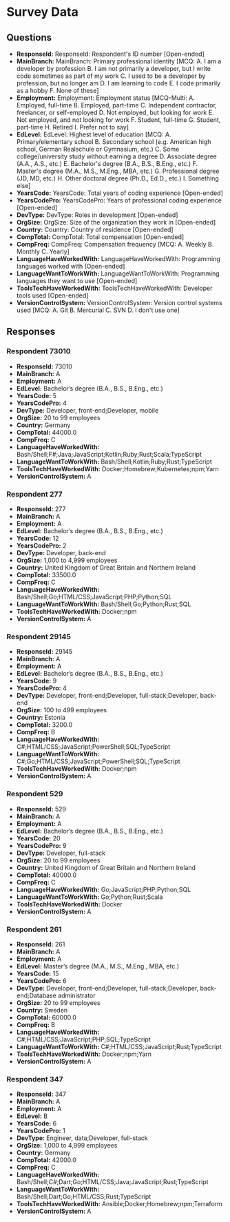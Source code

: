 # Survey Data

## Questions

- **ResponseId:** ResponseId: Respondent's ID number [Open-ended]
- **MainBranch:** MainBranch: Primary professional identity [MCQ: A. I am a developer by profession B. I am not primarily a developer, but I write code sometimes as part of my work C. I used to be a developer by profession, but no longer am D. I am learning to code E. I code primarily as a hobby F. None of these]
- **Employment:** Employment: Employment status [MCQ-Multi: A. Employed, full-time B. Employed, part-time C. Independent contractor, freelancer, or self-employed D. Not employed, but looking for work E. Not employed, and not looking for work F. Student, full-time G. Student, part-time H. Retired I. Prefer not to say]
- **EdLevel:** EdLevel: Highest level of education [MCQ: A. Primary/elementary school B. Secondary school (e.g. American high school, German Realschule or Gymnasium, etc.) C. Some college/university study without earning a degree D. Associate degree (A.A., A.S., etc.) E. Bachelor's degree (B.A., B.S., B.Eng., etc.) F. Master's degree (M.A., M.S., M.Eng., MBA, etc.) G. Professional degree (JD, MD, etc.) H. Other doctoral degree (Ph.D., Ed.D., etc.) I. Something else]
- **YearsCode:** YearsCode: Total years of coding experience [Open-ended]
- **YearsCodePro:** YearsCodePro: Years of professional coding experience [Open-ended]
- **DevType:** DevType: Roles in development [Open-ended]
- **OrgSize:** OrgSize: Size of the organization they work in [Open-ended]
- **Country:** Country: Country of residence [Open-ended]
- **CompTotal:** CompTotal: Total compensation [Open-ended]
- **CompFreq:** CompFreq: Compensation frequency [MCQ: A. Weekly B. Monthly C. Yearly]
- **LanguageHaveWorkedWith:** LanguageHaveWorkedWith: Programming languages worked with [Open-ended]
- **LanguageWantToWorkWith:** LanguageWantToWorkWith: Programming languages they want to use [Open-ended]
- **ToolsTechHaveWorkedWith:** ToolsTechHaveWorkedWith: Developer tools used [Open-ended]
- **VersionControlSystem:** VersionControlSystem: Version control systems used [MCQ: A. Git B. Mercurial C. SVN D. I don't use one]

## Responses

### Respondent 73010

- **ResponseId:** 73010
- **MainBranch:** A
- **Employment:** A
- **EdLevel:** Bachelor’s degree (B.A., B.S., B.Eng., etc.)
- **YearsCode:** 5
- **YearsCodePro:** 4
- **DevType:** Developer, front-end;Developer, mobile
- **OrgSize:** 20 to 99 employees
- **Country:** Germany
- **CompTotal:** 44000.0
- **CompFreq:** C
- **LanguageHaveWorkedWith:** Bash/Shell;F#;Java;JavaScript;Kotlin;Ruby;Rust;Scala;TypeScript
- **LanguageWantToWorkWith:** Bash/Shell;Kotlin;Ruby;Rust;TypeScript
- **ToolsTechHaveWorkedWith:** Docker;Homebrew;Kubernetes;npm;Yarn
- **VersionControlSystem:** A

### Respondent 277

- **ResponseId:** 277
- **MainBranch:** A
- **Employment:** A
- **EdLevel:** Bachelor’s degree (B.A., B.S., B.Eng., etc.)
- **YearsCode:** 12
- **YearsCodePro:** 2
- **DevType:** Developer, back-end
- **OrgSize:** 1,000 to 4,999 employees
- **Country:** United Kingdom of Great Britain and Northern Ireland
- **CompTotal:** 33500.0
- **CompFreq:** C
- **LanguageHaveWorkedWith:** Bash/Shell;Go;HTML/CSS;JavaScript;PHP;Python;SQL
- **LanguageWantToWorkWith:** Bash/Shell;Go;Python;Rust;SQL
- **ToolsTechHaveWorkedWith:** Docker;npm
- **VersionControlSystem:** A

### Respondent 29145

- **ResponseId:** 29145
- **MainBranch:** A
- **Employment:** A
- **EdLevel:** Bachelor’s degree (B.A., B.S., B.Eng., etc.)
- **YearsCode:** 9
- **YearsCodePro:** 4
- **DevType:** Developer, front-end;Developer, full-stack;Developer, back-end
- **OrgSize:** 100 to 499 employees
- **Country:** Estonia
- **CompTotal:** 3200.0
- **CompFreq:** B
- **LanguageHaveWorkedWith:** C#;HTML/CSS;JavaScript;PowerShell;SQL;TypeScript
- **LanguageWantToWorkWith:** C#;Go;HTML/CSS;JavaScript;PowerShell;SQL;TypeScript
- **ToolsTechHaveWorkedWith:** Docker;npm
- **VersionControlSystem:** A

### Respondent 529

- **ResponseId:** 529
- **MainBranch:** A
- **Employment:** A
- **EdLevel:** Bachelor’s degree (B.A., B.S., B.Eng., etc.)
- **YearsCode:** 20
- **YearsCodePro:** 9
- **DevType:** Developer, full-stack
- **OrgSize:** 20 to 99 employees
- **Country:** United Kingdom of Great Britain and Northern Ireland
- **CompTotal:** 40000.0
- **CompFreq:** C
- **LanguageHaveWorkedWith:** Go;JavaScript;PHP;Python;SQL
- **LanguageWantToWorkWith:** Go;Python;Rust;Scala
- **ToolsTechHaveWorkedWith:** Docker
- **VersionControlSystem:** A

### Respondent 261

- **ResponseId:** 261
- **MainBranch:** A
- **Employment:** A
- **EdLevel:** Master’s degree (M.A., M.S., M.Eng., MBA, etc.)
- **YearsCode:** 15
- **YearsCodePro:** 6
- **DevType:** Developer, front-end;Developer, full-stack;Developer, back-end;Database administrator
- **OrgSize:** 20 to 99 employees
- **Country:** Sweden
- **CompTotal:** 60000.0
- **CompFreq:** B
- **LanguageHaveWorkedWith:** C#;HTML/CSS;JavaScript;PHP;SQL;TypeScript
- **LanguageWantToWorkWith:** C#;HTML/CSS;JavaScript;Rust;TypeScript
- **ToolsTechHaveWorkedWith:** Docker;npm;Yarn
- **VersionControlSystem:** A

### Respondent 347

- **ResponseId:** 347
- **MainBranch:** A
- **Employment:** A
- **EdLevel:** B
- **YearsCode:** 6
- **YearsCodePro:** 1
- **DevType:** Engineer, data;Developer, full-stack
- **OrgSize:** 1,000 to 4,999 employees
- **Country:** Germany
- **CompTotal:** 42000.0
- **CompFreq:** C
- **LanguageHaveWorkedWith:** Bash/Shell;C#;Dart;Go;HTML/CSS;Java;JavaScript;Rust;TypeScript
- **LanguageWantToWorkWith:** Bash/Shell;Dart;Go;HTML/CSS;Rust;TypeScript
- **ToolsTechHaveWorkedWith:** Ansible;Docker;Homebrew;npm;Terraform
- **VersionControlSystem:** A
